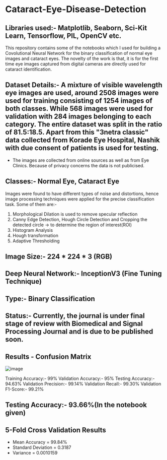 # Cataract-Eye-Disease-Detection

## Libraries used:- Matplotlib, Seaborn, Sci-Kit Learn, Tensorflow, PIL, OpenCV etc.

This repository contains some of the notebooks which I used for building a Covolutional Neural Network for the binary classification of normal eye images and cataract eyes. The novelty of the work is that, it is for the first time eye images captured from digital cameras are directly used for cataract identification. 

## Dataset Details:- A mixture of visible wavelength eye images are used, around 2508 images were used for training consisting of 1254 images of both classes. While 568 images were used for validation with 284 images belonging to each category. The entire dataset was split in the ratio of 81.5:18.5. Apart from this "3netra classic" data collected from Korade Eye Hospital, Nashik with due consent of patients is used for testing.
* The images are collected from online sources as well as from Eye Clinics. Because of privacy concerns the data is not publicised.

## Classes:- Normal Eye, Cataract Eye

Images were found to have different types of noise and distortions, hence image processing techniques were applied for the precise classification task.
Some of them are:-
1) Morphological Dilation is used to remove specular reflection
2) Canny Edge Detection, Hough Circle Detection and Cropping the detected circle -> to determine the region of interest(ROI)
3) Histogram Analysis 
4) Hough transformation
5) Adaptive Thresholding

## Image Size:- 224 * 224 * 3 (RGB)

## Deep Neural Network:- InceptionV3 (Fine Tuning Technique)

## Type:- Binary Classification

## Status:- Currently, the journal is under final stage of review with Biomedical and Signal Processing Journal and is due to be published soon.

## Results - Confusion Matrix
![image](https://user-images.githubusercontent.com/106440078/199012781-4c64c4d9-e1d7-415c-b75d-234d37f8d314.png)

Training Accuracy:- 99% 
Validation Accuracy:- 95%
Testing Accuracy:- 94.63%
Validation Precision:- 99.14% 
Validation Recall:- 99.30%
Validation F1-Score:- 99.21%

## Testing Accuracy:- 93.66%(In the notebook given) 

## 5-Fold Cross Validation Results
* Mean Accuracy = 99.84%
* Standard Deviation = 0.3187
* Variance = 0.0010159
